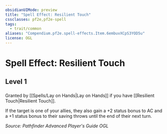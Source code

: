 ```yaml
---
obsidianUIMode: preview
title: "Spell Effect: Resilient Touch"
cssclasses: pf2e,pf2e-spell
tags:
  - trait/common
aliases: "Compendium.pf2e.spell-effects.Item.6embuvXCpS3YOD5u"
license: OGL
---
```

# Spell Effect: Resilient Touch
## Level 1
### 






Granted by [[Spells/Lay on Hands|Lay on Hands]] if you have [[Resilient Touch|Resilient Touch]].

If the target is one of your allies, they also gain a +2 status bonus to AC and a +1 status bonus to their saving throws until the end of their next turn.

*Source: Pathfinder Advanced Player's Guide*
*OGL*